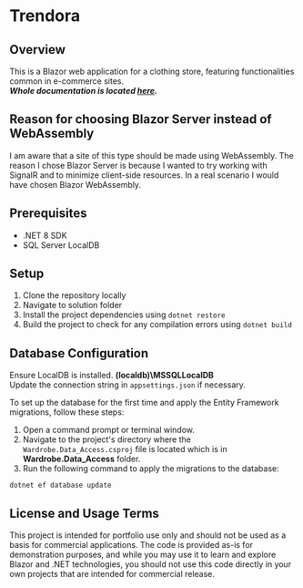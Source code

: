 # Trendora

## Overview
This is a Blazor web application for a clothing store, featuring functionalities common in e-commerce sites.  
***Whole documentation is located [here](https://trendora.atlassian.net/wiki/external/ZGIxZmZlMzZhNzZjNDY3MDliOTFiZDkyODE0YTc4MDQ).***

## Reason for choosing Blazor Server instead of WebAssembly
I am aware that a site of this type should be made using WebAssembly.
The reason I chose Blazor Server is because I wanted to try working with SignalR and to minimize client-side resources.
In a real scenario I would have chosen Blazor WebAssembly.

## Prerequisites
- .NET 8 SDK
- SQL Server LocalDB

## Setup
1. Clone the repository locally
2. Navigate to solution folder
3. Install the project dependencies using `dotnet restore`
4. Build the project to check for any compilation errors using `dotnet build`

## Database Configuration
Ensure LocalDB is installed. **(localdb)\MSSQLLocalDB**  
Update the connection string in `appsettings.json` if necessary.

To set up the database for the first time and apply the Entity Framework migrations, follow these steps:

1. Open a command prompt or terminal window.
2. Navigate to the project's directory where the `Wardrobe.Data_Access.csproj` file is located which is in **Wardrobe.Data_Access** folder.
3. Run the following command to apply the migrations to the database:

```shell
dotnet ef database update
```

## License and Usage Terms
This project is intended for portfolio use only and should not be used as a basis for commercial applications. The code is provided as-is for demonstration purposes, and while you may use it to learn and explore Blazor and .NET technologies, you should not use this code directly in your own projects that are intended for commercial release.
